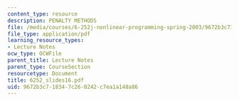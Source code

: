 ```yaml
---
content_type: resource
description: PENALTY METHODS
file: /media/courses/6-252j-nonlinear-programming-spring-2003/9672b3c718347c260242c7ea1a148a86_6252_slides16.pdf
file_type: application/pdf
learning_resource_types:
- Lecture Notes
ocw_type: OCWFile
parent_title: Lecture Notes
parent_type: CourseSection
resourcetype: Document
title: 6252_slides16.pdf
uid: 9672b3c7-1834-7c26-0242-c7ea1a148a86
---
```

